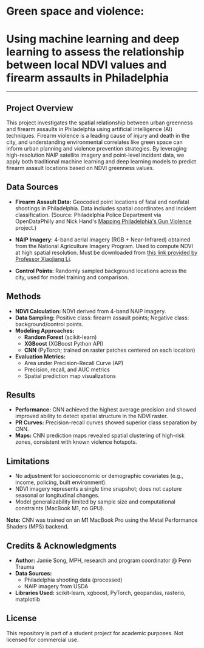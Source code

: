 # Green space and violence: 
# Using machine learning and deep learning to assess the relationship between local NDVI values and firearm assaults in Philadelphia
-----------------------------------------------------------------
## Project Overview

This project investigates the spatial relationship between urban greenness and firearm assaults in Philadelphia using artificial intelligence (AI) techniques. Firearm violence is a leading cause of injury and death in the city, and understanding environmental correlates like green space can inform urban planning and violence prevention strategies. By leveraging high-resolution NAIP satellite imagery and point-level incident data, we apply both traditional machine learning and deep learning models to predict firearm assault locations based on NDVI greenness values.

## Data Sources

- **Firearm Assault Data:** Geocoded point locations of fatal and nonfatal shootings in Philadelphia. Data includes spatial coordinates and incident classification. (Source: Philadelphia Police Department via OpenDataPhilly and Nick Hand's [Mapping Philadelphia's Gun Violence](https://www.nickhand.dev/philly-gun-violence-map/) project.)

- **NAIP Imagery:** 4-band aerial imagery (RGB + Near-Infrared) obtained from the National Agriculture Imagery Program. Used to compute NDVI at high spatial resolution. Must be downloaded from [this link provided by Professor Xiaojiang Li](https://utilitiesfiles.s3.us-east-1.amazonaws.com/penn-class/ai-urban-sustainability/data/naip-philly.tif).

- **Control Points:** Randomly sampled background locations across the city, used for model training and comparison.

## Methods

- **NDVI Calculation:** NDVI derived from 4-band NAIP imagery.
- **Data Sampling:** Positive class: firearm assault points; Negative class: background/control points.
- **Modeling Approaches:**
  - **Random Forest** (scikit-learn)
  - **XGBoost** (XGBoost Python API)
  - **CNN** (PyTorch; trained on raster patches centered on each location)
- **Evaluation Metrics:**
  - Area under Precision-Recall Curve (AP)
  - Precision, recall, and AUC metrics
  - Spatial prediction map visualizations

## Results

- **Performance:** CNN achieved the highest average precision and showed improved ability to detect spatial structure in the NDVI raster.
- **PR Curves:** Precision-recall curves showed superior class separation by CNN.
- **Maps:** CNN prediction maps revealed spatial clustering of high-risk zones, consistent with known violence hotspots.

## Limitations

- No adjustment for socioeconomic or demographic covariates (e.g., income, policing, built environment).
- NDVI imagery represents a single time snapshot; does not capture seasonal or longitudinal changes.
- Model generalizability limited by sample size and computational constraints (MacBook M1, no GPU).

**Note:** CNN was trained on an M1 MacBook Pro using the Metal Performance Shaders (MPS) backend.

## Credits & Acknowledgments

- **Author:** Jamie Song, MPH, research and program coordinator @ Penn Trauma
- **Data Sources:**
  - Philadelphia shooting data (processed)
  - NAIP imagery from USDA
- **Libraries Used:** scikit-learn, xgboost, PyTorch, geopandas, rasterio, matplotlib

## License

This repository is part of a student project for academic purposes. Not licensed for commercial use.

